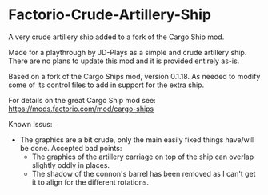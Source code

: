 # Factorio-Crude-Artillery-Ship
A very crude artillery ship added to a fork of the Cargo Ship mod.


Made for a playthrough by JD-Plays as a simple and crude artillery ship. There are no plans to update this mod and it is provided entirely as-is.

Based on a fork of the Cargo Ships mod, version 0.1.18. As needed to modify some of its control files to add in support for the extra ship.

For details on the great Cargo Ship mod see: https://mods.factorio.com/mod/cargo-ships



Known Issus:

- The graphics are a bit crude, only the main easily fixed things have/will be done. Accepted bad points:
    - The graphics of the artillery carriage on top of the ship can overlap slightly oddly in places.
    - The shadow of the connon's barrel has been removed as I can't get it to align for the different rotations.
